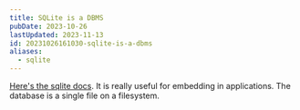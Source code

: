 ```yaml
---
title: SQLite is a DBMS
pubDate: 2023-10-26
lastUpdated: 2023-11-13
id: 20231026161030-sqlite-is-a-dbms
aliases:
  - sqlite
---
```


[Here's the sqlite docs](https://www.sqlite.org/index.html). It is really useful for embedding in applications. The database is a single file on a filesystem.
